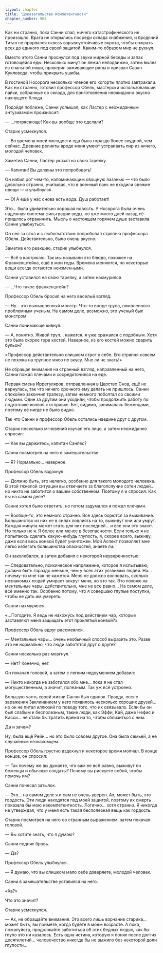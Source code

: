 ```yaml
---
layout: chapter
title: "Доказательство Компетентности"
chapter_number: 964
---
```


Как ни странно, пока Санни спал, ничего катастрофического не произошло. Врата не открылись посреди склада снабжения, и бродячий Титан не прорвался сквозь взрывоустойчивые ворота, чтобы сожрать всех до единого под своей защитой. Каким-то образом мир не рухнул.

Вместо этого Санни проснулся под звуки мирной беседы и запах готовящейся еды. Несколько минут он лежал неподвижно, затем вылез из спальной ниши, проверил заживающие раны и призвал Саван Кукловода, чтобы прикрыть ушибы.

В гостиной Носорога несколько членов его когорты плотно завтракали. Как ни странно, готовил профессор Обель, мастерски использовавший пайки, собранные со склада, для приготовления неожиданно вкусно пахнущего блюда.

Подойдя поближе, Санни услышал, как Ластер с неожиданным энтузиазмом произносит:

— ...потрясающе! Как вы вообще это сделали?

Старик усмехнулся.

— Во времена моей молодости еда была гораздо более скудной, чем сейчас. Древние реликты вроде меня умеют устраивать пир из ничего, молодой человек.

Заметив Санни, Ластер указал на свою тарелку.

— Капитан! Вы должны это попробовать!

Он набил рот чем-то, напоминающим овощную лазанью — что было довольно странно, учитывая, что в военный паек не входили свежие овощи — и улыбнулся.

— О! А ещё у нас снова есть вода. Душ работает!

Это... была удивительно хорошая новость. У Носорога была очень надежная система фильтрации воды, но уже много дней назад её пришлось ограничить. Мысль о настоящем горячем душе заставила Санни улыбнуться.

Он сел за стол и с любопытством попробовал стряпню профессора Обеля. Действительно, было очень вкусно.

Заметив его реакцию, старик улыбнулся.

— Всё в кастрюлю. Так мы называли это блюдо, похожее на Франкенштейна, ещё в мои годы. Времена меняются, но некоторые вещи всегда остаются неизменными.

Санни уставился на свою тарелку, а затем нахмурился.

— ...Что такое франкенштейн?

Профессор Обель бросил на него веселый взгляд.

— Ну... это вымышленный монстр. Что-то вроде трупа, оживленного проблемным ученым. На самом деле, возможно, это ученый был монстром.

Санни понимающе кивнул.

— А, понятно. Живой труп... кажется, я уже сражался с подобным. Хотя это была скорее гора костей. Наверное, из его костей можно сварить бульон?

«Профессор действительно слишком строг к себе. Его стряпня совсем не похожа на трупное мясо по вкусу. Мне ли не знать!»

Не обращая внимания на странный взгляд, направленный на него, Санни пожал плечами и сосредоточился на еде.

Первая смена Иррегуляров, отправленная в Царство Снов, ещё не вернулась, так что ничего срочного ему делать не пришлось. Санни спокойно закончил трапезу, затем немного поболтал со своими людьми. Один за другим они уходили, чтобы продолжить работу по подготовке конвоя к отправке. Бет, видимо, занималась беженцами, поэтому её нигде не было видно.

Так что Санни и профессор Обель остались наедине друг с другом.

Старик несколько мгновений изучал его лицо, а затем неожиданно спросил:

— Как вы держитесь, капитан Санлес?

Санни посмотрел на него в замешательстве.

— Я? Нормально... наверное.

Профессор Обель вздохнул.

— Должно быть, это нелегко, особенно для такого молодого человека. В этой тяжелой ситуации вы отвечаете за благополучие сотен людей... но никто не заботится о вашем собственном. Поэтому я и спросил. Как вы на самом деле?

Санни хотел было ответить, но потом задумался и пожал плечами.

— Вообще-то, это немного странно. Все здесь борются за выживание. Большинство из них не в силах повлиять на то, выживут они или умрут. Каждая минута может стать для них последней... и все они это знают. Но только не я. Я более или менее в безопасности. Если только я не попытаюсь сделать какую-нибудь глупость, я, скорее всего, выживу, даже если весь конвой будет уничтожен. Мой Аспект позволяет мне легко избегать большинства опасностей, знаете ли.

Он заколебался, а затем добавил с некоторой неуверенностью:

— Следовательно, психическое напряжение, которое я испытываю, должно быть гораздо меньше, чем у всех этих уязвимых людей. Но... почему-то мне так не кажется. Меня не должно волновать, сколько незнакомых людей умирает вокруг меня, но это так. Это похоже на ментальные чары, действительно, мне не все равно... На самом деле, всё именно так. Особенно потому, что я совершаю глупые поступки, чтобы не дать им умереть.

Санни нахмурился.

«...Погодите. Я ведь не нахожусь под действием чар, которые заставляют меня защищать этот проклятый конвой?»

Профессор Обель вдруг рассмеялся.

— Ментальные чары... очень необычный способ выразить это. Разве это не нормально, что люди заботятся друг о друге?

Санни несколько раз моргнул.

— Нет? Конечно, нет.

Он покачал головой, а затем с легким недоумением добавил:

— Никто никогда не заботился обо мне... пока я не стал могущественным, а значит, полезным. Так уж всё устроено.

Большую часть своей жизни Санни был одинок. Правда, после заражения Заклинанием у него появилось несколько хороших друзей... но он не питал иллюзий по поводу того, что их связывало. Если бы он был слабым и бесполезным, такие люди, как Эффи, Кай, даже Нефис и Касси... не стали бы тратить время на то, чтобы сблизиться с ним.

Да и зачем?

Ну, была ещё Рейн... но это было совсем другое. Она была семьей, а не случайным незнакомцем.

Профессор Обель грустно вздохнул и некоторое время молчал. В конце концов, он спросил:

— Так почему же вы думаете, что вам не всё равно, выживут ли беженцы и обычные солдаты? Почему вы рискуете собой, чтобы помочь им?

Санни почесал затылок.

— Это... на самом деле я и сам не очень уверен. Ах, может быть, это гордость. Эти люди находятся под моей защитой, поэтому их смерть показала бы мою некомпетентность. Логично... хотя странно. Я никогда не утверждал, что у меня есть такая бесполезная вещь как гордость.

Старик посмотрел на него со странным выражением, затем покачал головой.

— Вы хотите знать, что я думаю?

Санни поднял бровь.

— Да?

Профессор Обель улыбнулся.

— Я думаю, что вы слишком мало себе доверяете, молодой человек.

Санни в замешательстве уставился на него.

«Ха?»

Что это значит?

Старик усмехнулся.

— Ах, не обращайте внимания. Это всего лишь ворчание старика... может быть, вы поймете, когда будете в моем возрасте. А пока, пожалуйста, продолжайте заботиться об этих бедных людях, как бы глупо это ни казалось. Есть одна истина, которую я понял после долгих десятилетий... человечество никогда бы не выжило без некоторой доли глупости...